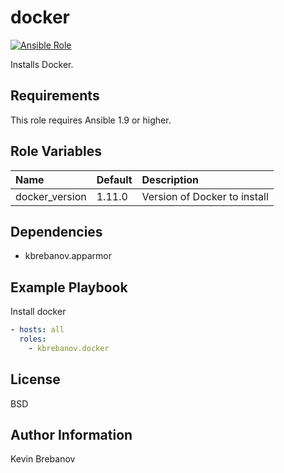 docker
======

[![Ansible Role](https://img.shields.io/ansible/role/3872.svg)](https://galaxy.ansible.com/list#/roles/3872)

Installs Docker.

Requirements
------------

This role requires Ansible 1.9 or higher.

Role Variables
--------------

| Name           | Default | Description                  |
|:---------------|:--------|:-----------------------------|
| docker_version | 1.11.0  | Version of Docker to install |

Dependencies
------------

- kbrebanov.apparmor

Example Playbook
----------------

Install docker
```yaml
- hosts: all
  roles:
    - kbrebanov.docker
```

License
-------

BSD

Author Information
------------------

Kevin Brebanov
